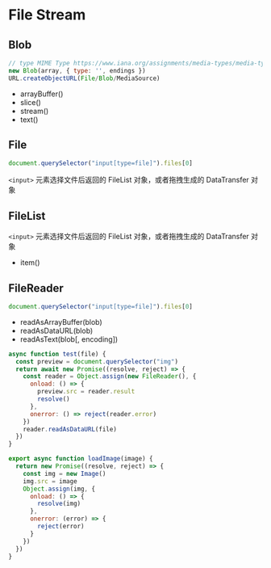 # File Stream

## Blob

```js
// type MIME Type https://www.iana.org/assignments/media-types/media-types.xhtml
new Blob(array, { type: '', endings })
URL.createObjectURL(File/Blob/MediaSource)
```

- arrayBuffer()
- slice()
- stream()
- text()

## File

```js
document.querySelector("input[type=file]").files[0]
```

`<input>` 元素选择文件后返回的 FileList 对象，或者拖拽生成的 DataTransfer 对象

## FileList

`<input>` 元素选择文件后返回的 FileList 对象，或者拖拽生成的 DataTransfer 对象

- item()

## FileReader

```js
document.querySelector("input[type=file]").files[0]
```

- readAsArrayBuffer(blob)
- readAsDataURL(blob)
- readAsText(blob[, encoding])

```js
async function test(file) {
  const preview = document.querySelector("img")
  return await new Promise((resolve, reject) => {
    const reader = Object.assign(new FileReader(), {
      onload: () => {
        preview.src = reader.result
        resolve()
      },
      onerror: () => reject(reader.error)
    })
    reader.readAsDataURL(file)
  })
}

export async function loadImage(image) {
  return new Promise((resolve, reject) => {
    const img = new Image()
    img.src = image
    Object.assign(img, {
      onload: () => {
        resolve(img)
      },
      onerror: (error) => {
        reject(error)
      }
    })
  })
}
```
